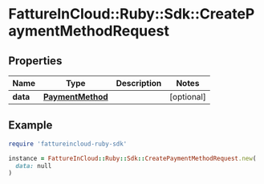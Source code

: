 # FattureInCloud::Ruby::Sdk::CreatePaymentMethodRequest

## Properties

| Name | Type | Description | Notes |
| ---- | ---- | ----------- | ----- |
| **data** | [**PaymentMethod**](PaymentMethod.md) |  | [optional] |

## Example

```ruby
require 'fattureincloud-ruby-sdk'

instance = FattureInCloud::Ruby::Sdk::CreatePaymentMethodRequest.new(
  data: null
)
```

